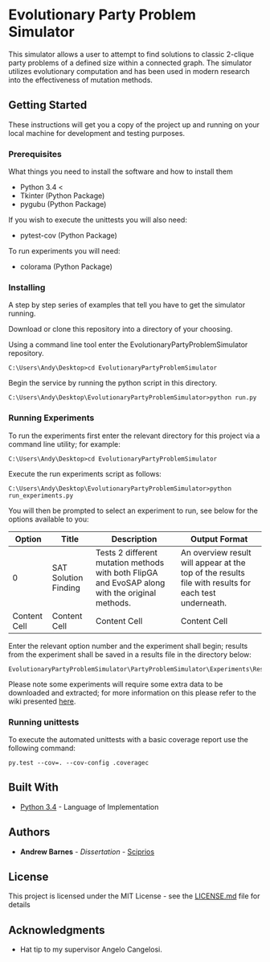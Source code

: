 # Evolutionary Party Problem Simulator

This simulator allows a user to attempt to find solutions to classic 2-clique party problems of a defined size within a connected graph. The simulator utilizes evolutionary computation and has been used in modern research into the effectiveness of mutation methods.

## Getting Started

These instructions will get you a copy of the project up and running on your local machine for development and testing purposes. 

### Prerequisites

What things you need to install the software and how to install them

* Python 3.4 <
* Tkinter (Python Package)
* pygubu (Python Package)

If you wish to execute the unittests you will also need:

* pytest-cov (Python Package)

To run experiments you will need:

* colorama (Python Package)

### Installing

A step by step series of examples that tell you have to get the simulator running.

Download or clone this repository into a directory of your choosing.

Using a command line tool enter the EvolutionaryPartyProblemSimulator repository.

```
C:\Users\Andy\Desktop>cd EvolutionaryPartyProblemSimulator
```

Begin the service by running the python script in this directory.

```
C:\Users\Andy\Desktop\EvolutionaryPartyProblemSimulator>python run.py
```

### Running Experiments

To run the experiments first enter the relevant directory for this project via a command line utility; for example:

```
C:\Users\Andy\Desktop>cd EvolutionaryPartyProblemSimulator
```

Execute the run experiments script as follows:

```
C:\Users\Andy\Desktop\EvolutionaryPartyProblemSimulator>python run_experiments.py
```

You will then be prompted to select an experiment to run, see below for the options available to you:

| Option  | Title | Description | Output Format |
| ------------- | ------------- | ------------- | ------------- |
| 0  | SAT Solution Finding  | Tests 2 different mutation methods with both FlipGA and EvoSAP along with the original methods.  | An overview result will appear at the top of the results file with results for each test underneath.  |
| Content Cell  | Content Cell  | Content Cell  | Content Cell  |

Enter the relevant option number and the experiment shall begin; results from the experiment shall be saved in a results file in the directory below:

```
EvolutionaryPartyProblemSimulator\PartyProblemSimulator\Experiments\Results
```

Please note some experiments will require some extra data to be downloaded and extracted; for more information on this please refer to the wiki presented [here](https://github.com/Sciprios/EvolutionaryPartyProblemSimulator/wiki/Experiments). 

### Running unittests

To execute the automated unittests with a basic coverage report use the following command:

```
py.test --cov=. --cov-config .coveragec
```

## Built With

* [Python 3.4](https://www.python.org/download/releases/3.4.0/) - Language of Implementation

## Authors

* **Andrew Barnes** - *Dissertation* - [Sciprios](https://github.com/Sciprios)

## License

This project is licensed under the MIT License - see the [LICENSE.md](LICENSE.md) file for details

## Acknowledgments

* Hat tip to my supervisor Angelo Cangelosi.
